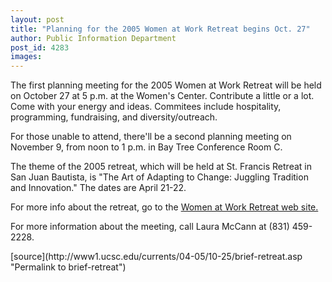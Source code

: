 ```yaml
---
layout: post
title: "Planning for the 2005 Women at Work Retreat begins Oct. 27"
author: Public Information Department
post_id: 4283
images:
---
```


<a name="content" id="content"></a>
<p>
  The first planning meeting for the 2005 Women at Work Retreat will be held on October 27 at 5 p.m. at the Women's Center. Contribute a little or a lot. Come with your energy and ideas. Commitees include hospitality, programming, fundraising, and diversity/outreach.
</p>
<p>
  For those unable to attend, there'll be a second planning meeting on November 9, from noon to 1 p.m. in Bay Tree Conference Room C.
</p>
<p>
  The theme of the 2005 retreat, which will be held at St. Francis Retreat in San Juan Bautista, is "The Art of Adapting to Change: Juggling Tradition and Innovation." The dates are April 21-22.
</p>
<p>
  For more info about the retreat, go to the <a href="http://www2.ucsc.edu/womenatwork/">Women at Work Retreat web site.</a>
</p>
<p>
  For more information about the meeting, call Laura McCann at (831) 459-2228.<br>
</p>
<form>

</form>
<p>

</p>
[source](http://www1.ucsc.edu/currents/04-05/10-25/brief-retreat.asp "Permalink to brief-retreat")
